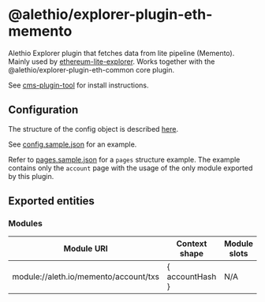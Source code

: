 # @alethio/explorer-plugin-eth-memento

Alethio Explorer plugin that fetches data from lite pipeline (Memento). Mainly used by [ethereum-lite-explorer](https://github.com/Alethio/ethereum-lite-explorer). Works together with the @alethio/explorer-plugin-eth-common core plugin.

See [cms-plugin-tool](https://github.com/Alethio/cms-plugin-tool) for install instructions.

## Configuration

The structure of the config object is described [here](../../src/app/eth-memento/EthMementoPluginConfig.ts).

See [config.sample.json](config.sample.json) for an example.

Refer to [pages.sample.json](pages.sample.json) for a `pages` structure example. The example contains only the `account` page
with the usage of the only module exported by this plugin.

## Exported entities

### Modules

| Module URI | Context shape | Module slots | Description | Implementation |
| --- | --- | --- | --- | --- |
| module://aleth.io/memento/account/txs | { accountHash } | N/A | Accordion with transactions | [accountTxsModule](../../src/app/eth-memento/module/accountTxsModule.ts) |
